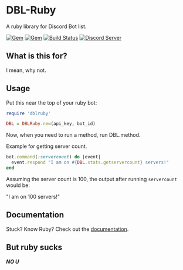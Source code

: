 # DBL-Ruby

A ruby library for Discord Bot list.

[![Gem](https://img.shields.io/gem/v/dblruby.svg)](https://rubygems.org/gems/dblruby)
[![Gem](https://img.shields.io/gem/dt/dblruby.svg)](https://rubygems.org/gems/dblruby)
[![Build Status](https://travis-ci.org/Chew/DBLRuby.svg?branch=master)](https://travis-ci.org/Chew/DBLRuby)
[![Discord Server](https://img.shields.io/discord/134445052805120001.svg?colorB=7289DA&logo=discord)](https://discord.gg/FznS7Ha)

## What is this for?

I mean, why not.

## Usage

Put this near the top of your ruby bot:

```ruby
require 'dblruby'

DBL = DBLRuby.new(api_key, bot_id)
```

Now, when you need to run a method, run DBL.method.

Example for getting server count.

```ruby
bot.command(:servercount) do |event|
  event.respond "I am on #{DBL.stats.getservercount} servers!"
end
```

Assuming the server count is 100, the output after running `servercount` would be:

"I am on 100 servers!"

## Documentation

Stuck? Know Ruby? Check out the [documentation](https://rubydocs.chew.pro/docs/dblruby).

## But ruby sucks

***NO U***
